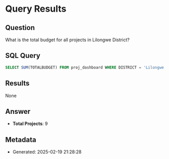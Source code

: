 # Query Results

## Question
What is the total budget for all projects in Lilongwe District?

## SQL Query
```sql
SELECT SUM(TOTALBUDGET) FROM proj_dashboard WHERE DISTRICT = 'Lilongwe'
```

## Results
None

## Answer
* **Total Projects**: 9


## Metadata
- Generated: 2025-02-19 21:28:28
